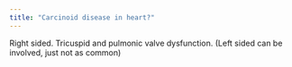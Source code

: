 ```yaml
---
title: "Carcinoid disease in heart?"
---
```

Right sided. Tricuspid and pulmonic valve dysfunction. (Left sided can be involved, just not as common)

